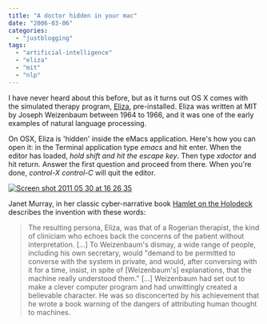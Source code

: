 ```yaml
---
title: "A doctor hidden in your mac"
date: "2006-03-06"
categories: 
  - "justblogging"
tags: 
  - "artificial-intelligence"
  - "eliza"
  - "mit"
  - "nlp"
---
```


I have never heard about this before, but as it turns out OS X comes with the simulated therapy program, [Eliza](http://en.wikipedia.org/wiki/ELIZA), pre-installed. Eliza was written at MIT by Joseph Weizenbaum between 1964 to 1966, and it was one of the early examples of natural language processing.

On OSX, Eliza is 'hidden' inside the eMacs application. Here's how you can open it: in the Terminal application type _emacs_ and hit enter. When the editor has loaded, _hold shift and hit the escape key_. Then type _xdoctor_ and hit return. Answer the first question and proceed from there. When you're done, _control-X control-C_ will quit the editor.

[![Screen shot 2011 05 30 at 16 26 35](/media/static/blog_img/Screen-shot-2011-05-30-at-16.26.35.png)](http://www.michelepasin.org/blog/wp-content/uploads/2011/05/Screen-shot-2011-05-30-at-16.26.35.png)

Janet Murray, in her classic cyber-narrative book [Hamlet on the Holodeck](http://www.amazon.co.uk/Hamlet-Holodeck-Future-Narrative-Cyberspace/dp/0262631873) describes the invention with these words:

> The resulting persona, Eliza, was that of a Rogerian therapist, the kind of cliniciam who echoes back the concerns of the patient without interpretation. \[...\] To Weizenbaum's dismay, a wide range of people, including his own secretary, would "demand to be permitted to converse with the system in private, and would, after conversing with it for a time, insist, in spite of \[Weizenbaum's\] explanations, that the machine really understood them." \[...\] Weizenbaum had set out to make a clever computer program and had unwittingly created a believable character. He was so disconcerted by his achievement that he wrote a book warning of the dangers of attributing human thought to machines.
